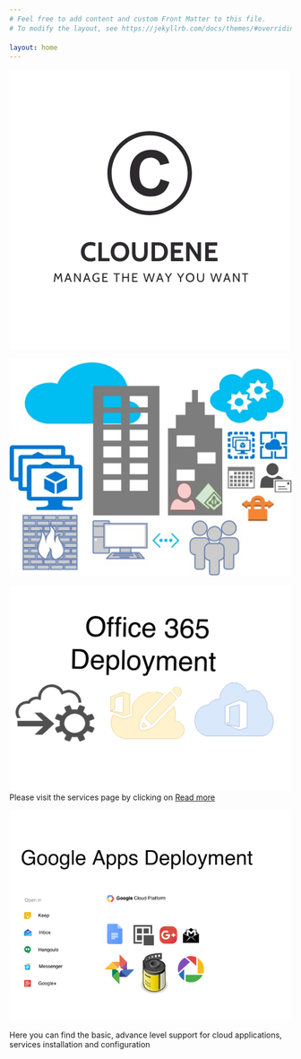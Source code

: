 ```yaml
---
# Feel free to add content and custom Front Matter to this file.
# To modify the layout, see https://jekyllrb.com/docs/themes/#overriding-theme-defaults

layout: home
---
```


![My helpful screenshot](/assets/logo.png)


![](/assets/2.jpg)


![](/assets/O365.png)
Please visit the services page by clicking on <a href="https://cloudenes.com/services/">Read more</a>


![](/assets/gsuite.png)


<p> Here you can find the basic, advance level support for cloud applications, services installation and configuration</p>

